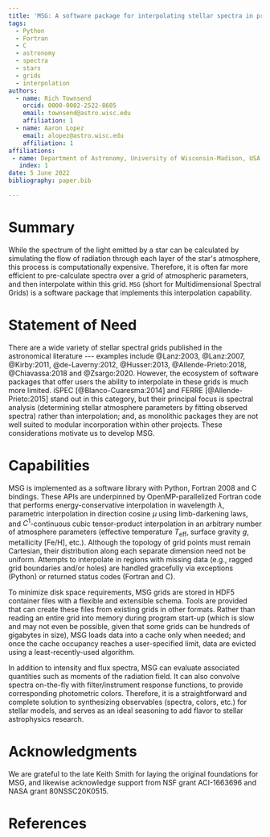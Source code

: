 ```yaml
---
title: 'MSG: A software package for interpolating stellar spectra in pre-calculated grids'
tags:
  - Python
  - Fortran
  - C
  - astronomy
  - spectra
  - stars
  - grids
  - interpolation
authors:
  - name: Rich Townsend
    orcid: 0000-0002-2522-8605
    email: townsend@astro.wisc.edu
    affiliation: 1
  - name: Aaron Lopez
    email: alopez@astro.wisc.edu
    affiliation: 1
affiliations:
 - name: Department of Astronomy, University of Wisconsin-Madison, USA
   index: 1
date: 5 June 2022
bibliography: paper.bib

---
```


# Summary

While the spectrum of the light emitted by a star can be calculated by
simulating the flow of radiation through each layer of the star's
atmosphere, this process is computationally expensive.  Therefore, it
is often far more efficient to pre-calculate spectra over a grid of
atmospheric parameters, and then interpolate within this grid.  `MSG`
(short for Multidimensional Spectral Grids) is a software package that
implements this interpolation capability.

# Statement of Need

There are a wide variety of stellar spectral grids published in the
astronomical literature --- examples include @Lanz:2003, @Lanz:2007,
@Kirby:2011, @de-Laverny:2012, @Husser:2013, @Allende-Prieto:2018,
@Chiavassa:2018 and @Zsargo:2020. However, the ecosystem of software
packages that offer users the ability to interpolate in these grids is
much more limited. iSPEC [@Blanco-Cuaresma:2014] and FERRE
[@Allende-Prieto:2015] stand out in this category, but their principal
focus is spectral analysis (determining stellar atmosphere parameters
by fitting observed spectra) rather than interpolation; and, as
monolithic packages they are not well suited to modular incorporation
within other projects. These considerations motivate us to develop
MSG.

# Capabilities

MSG is implemented as a software library with Python, Fortran 2008 and
C bindings. These APIs are underpinned by OpenMP-parallelized Fortran
code that performs energy-conservative interpolation in wavelength
$\lambda$, parametric interpolation in direction cosine $\mu$ using
limb-darkening laws, and $C^{1}$-continuous cubic tensor-product
interpolation in an arbitrary number of atmosphere parameters
(effective temperature $T_{\mathrm{eff}}$, surface gravity $g$,
metallicity [Fe/H], etc.). Although the topology of grid points must
remain Cartesian, their distribution along each separate dimension
need not be uniform. Attempts to interpolate in regions with missing
data (e.g., ragged grid boundaries and/or holes) are handled
gracefully via exceptions (Python) or returned status codes (Fortran
and C).

To minimize disk space requirements, MSG grids are stored in HDF5
container files with a flexible and extensible schema. Tools are
provided that can create these files from existing grids in other
formats. Rather than reading an entire grid into memory during program
start-up (which is slow and may not even be possible, given that some
grids can be hundreds of gigabytes in size), MSG loads data into a
cache only when needed; and once the cache occupancy reaches a
user-specified limit, data are evicted using a least-recently-used
algorithm.

In addition to intensity and flux spectra, MSG can evaluate associated
quantities such as moments of the radiation field. It can also
convolve spectra on-the-fly with filter/instrument response functions,
to provide corresponding photometric colors. Therefore, it is a
straightforward and complete solution to synthesizing observables
(spectra, colors, etc.) for stellar models, and serves as an ideal
seasoning to add flavor to stellar astrophysics research.

# Acknowledgments

We are grateful to the late Keith Smith for laying the original
foundations for MSG, and likewise acknowledge support from NSF grant
ACI-1663696 and NASA grant 80NSSC20K0515.

# References
